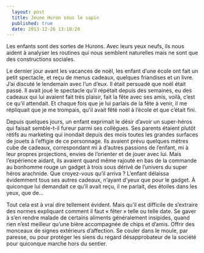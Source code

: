 ```yaml
---
  layout: post
  title: Jeune Huron sous le sapin
  published: true
  date: 2013-12-26 13:10:20
---
```


Les enfants sont des sortes de Hurons. Avec leurs yeux neufs, ils nous aident à analyser les routines qui nous semblent naturelles mais ne sont que des constructions sociales.

Le dernier jour avant les vacances de noël, les enfant d’une école ont fait un petit spectacle, et reçu de menus cadeaux, quelques friandises et un livre. J’ai discuté le lendemain avec l’un d’eux. Il était persuadé que noël était passé. Il avait joué le spectacle qu’il répétait depuis des semaines, eu des cadeaux qui lui avaient fait très plaisir, fait la fête avec ses amis, voilà, c’est ce qu’il attendait. Et chaque fois que je lui parlais de la fête à venir, il me répliquait que je me trompais, qu’il avait fêté noël à l’école et que c’était fini.

Depuis quelques jours, un enfant exprimait le désir d’avoir un super-héros qui faisait semble-t-il fureur parmi ses collègues. Ses parents étaient plutôt rétifs au marketing qui inondait depuis des mois toutes les grandes surfaces de jouets à l’effigie de ce personnage. Ils avaient prévu quelques mètres cube de cadeaux, correspondant mi à d’autres passions de l’enfant, mi à leur propres projections, envies de l’orienter et de jouer avec lui. Mais l’expérience aidant, ils avaient quand même rajouté en bas de la commande au bonhomme rouge un gadget à trois sous dérivé de l’univers du super héros arachnide. Que croyez-vous qu’il arriva ? L’enfant délaissa évidemment tous ses autres cadeaux, n’ayant d’yeux que pour le gadget. À quiconque lui demandait ce qu’il avait reçu, il ne parlait, des étoiles dans les yeux, que de…

Tout cela est à vrai dire tellement évident. Mais qu’il est difficile de s’extraire des normes expliquant comment il faut « fêter » telle ou telle date. Se gaver à s’en rendre malade de certains aliments généralement insipides, quand rien n’est meilleur qu’une bière accompagnée de chips et d’amis. Offrir des monceaux de signes extérieurs d’affection. Se couler dans le moule, par paresse, ou pour protéger les siens du regard désapprobateur de la société pour quiconque marche hors du sentier.
